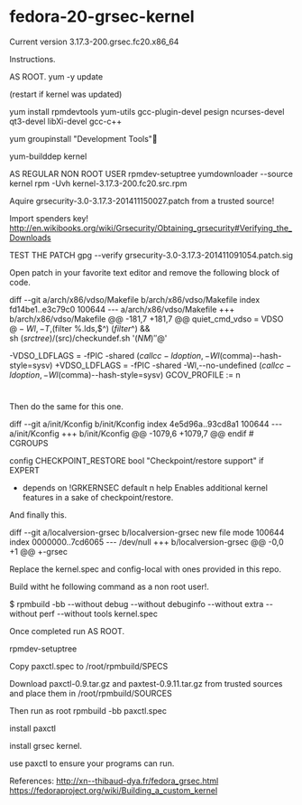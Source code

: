 fedora-20-grsec-kernel
======================


Current version 3.17.3-200.grsec.fc20.x86_64


Instructions.

AS ROOT.
yum -y update

(restart if kernel was updated)

yum install rpmdevtools yum-utils gcc-plugin-devel pesign ncurses-devel qt3-devel libXi-devel gcc-c++

yum groupinstall "Development Tools"

yum-builddep kernel

AS REGULAR NON ROOT USER
rpmdev-setuptree
yumdownloader --source kernel
rpm -Uvh kernel-3.17.3-200.fc20.src.rpm

Aquire grsecurity-3.0-3.17.3-201411150027.patch from a trusted source!

Import spenders key! http://en.wikibooks.org/wiki/Grsecurity/Obtaining_grsecurity#Verifying_the_Downloads

TEST THE PATCH
gpg --verify grsecurity-3.0-3.17.3-201411091054.patch.sig

Open patch in your favorite text editor and remove the following block of code.

diff --git a/arch/x86/vdso/Makefile b/arch/x86/vdso/Makefile
index fd14be1..e3c79c0 100644
--- a/arch/x86/vdso/Makefile
+++ b/arch/x86/vdso/Makefile
@@ -181,7 +181,7 @@ quiet_cmd_vdso = VDSO    $@
           -Wl,-T,$(filter %.lds,$^) $(filter %.o,$^) && \
     sh $(srctree)/$(src)/checkundef.sh '$(NM)' '$@'

-VDSO_LDFLAGS = -fPIC -shared $(call cc-ldoption, -Wl$(comma)--hash-style=sysv)
+VDSO_LDFLAGS = -fPIC -shared -Wl,--no-undefined $(call cc-ldoption, -Wl$(comma)--hash-style=sysv)
 GCOV_PROFILE := n

 #
 
 
 
 Then do the same for this one.
 
 diff --git a/init/Kconfig b/init/Kconfig
index 4e5d96a..93cd8a1 100644
--- a/init/Kconfig
+++ b/init/Kconfig
@@ -1079,6 +1079,7 @@ endif # CGROUPS

 config CHECKPOINT_RESTORE
  bool "Checkpoint/restore support" if EXPERT
+ depends on !GRKERNSEC
  default n
  help
    Enables additional kernel features in a sake of checkpoint/restore.

And finally this.

diff --git a/localversion-grsec b/localversion-grsec
new file mode 100644
index 0000000..7cd6065
--- /dev/null
+++ b/localversion-grsec
@@ -0,0 +1 @@
+-grsec



Replace the kernel.spec and config-local with ones provided in this repo.

Build witht he following command as a non root user!.

$ rpmbuild -bb --without debug --without debuginfo --without extra --without perf --without tools kernel.spec

Once completed run AS ROOT.

rpmdev-setuptree

Copy paxctl.spec to /root/rpmbuild/SPECS

Download paxctl-0.9.tar.gz and paxtest-0.9.11.tar.gz from trusted sources and place them in /root/rpmbuild/SOURCES

Then run as root rpmbuild -bb paxctl.spec

install paxctl

install grsec kernel.

use paxctl to ensure your programs can run.

References: http://xn--thibaud-dya.fr/fedora_grsec.html 
            https://fedoraproject.org/wiki/Building_a_custom_kernel
